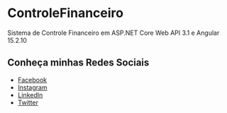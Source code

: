 # ControleFinanceiro
Sistema de Controle Financeiro em ASP.NET Core Web API 3.1 e Angular 15.2.10

## Conheça minhas Redes Sociais
- [Facebook](https://www.facebook.com/antoniofranciscosilva.sp/)
- [Instagram](https://www.instagram.com/antoniofs68/)
- [LinkedIn](https://www.linkedin.com/in/antoniosilva-dev-net/)
- [Twitter](https://twitter.com/antoniofs68)
